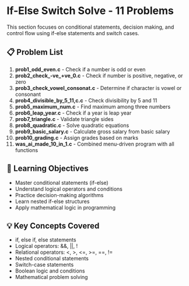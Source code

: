 # If-Else Switch Solve - 11 Problems

This section focuses on conditional statements, decision making, and control flow using if-else statements and switch cases.

## 📋 Problem List

1. **prob1_odd_even.c** - Check if a number is odd or even
2. **prob2_check_-ve_+ve_0.c** - Check if number is positive, negative, or zero
3. **prob3_check_vowel_consonat.c** - Determine if character is vowel or consonant
4. **prob4_divisible_by_5_11,c.c** - Check divisibility by 5 and 11
5. **prob5_maximum_num.c** - Find maximum among three numbers
6. **prob6_leap_year.c** - Check if a year is leap year
7. **prob7_triangle.c** - Validate triangle sides
8. **prob8_quadratic.c** - Solve quadratic equations
9. **prob9_basic_salary.c** - Calculate gross salary from basic salary
10. **prob10_grading.c** - Assign grades based on marks
11. **was_ai_made_10_in_1.c** - Combined menu-driven program with all functions

## 🎯 Learning Objectives

- Master conditional statements (if-else)
- Understand logical operators and conditions
- Practice decision-making algorithms
- Learn nested if-else structures
- Apply mathematical logic in programming

## 💡 Key Concepts Covered

- if, else if, else statements
- Logical operators: &&, ||, !
- Relational operators: <, >, <=, >=, ==, !=
- Nested conditional statements
- Switch-case statements
- Boolean logic and conditions
- Mathematical problem solving
